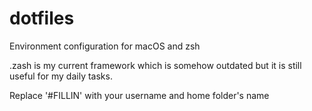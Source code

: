 # dotfiles
Environment configuration for macOS and zsh

.zash is my current framework which is somehow outdated but it is still useful for my daily tasks. 

Replace '#FILLIN' with your username and home folder's name
